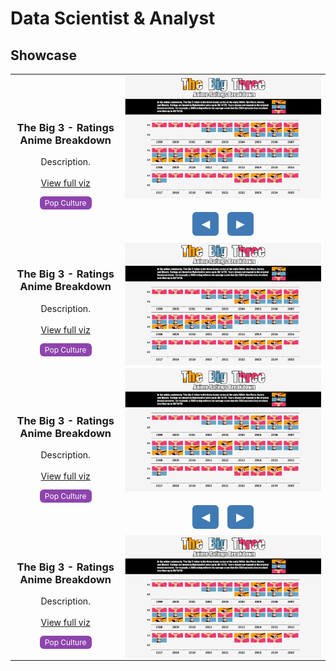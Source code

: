 # Data Scientist & Analyst

## Showcase

<table>
    <tr>
        <td style="text-align:center; vertical-align:middle; width:35%;">
            <h3>The Big 3 - Ratings Anime Breakdown</h3>
            <p>
                Description.
                <br><br>
                <a href="" target="_blank">View full viz</a>
            </p>
            <span style="background-color:#8e44ad; color:white; padding:3px 8px; border-radius:6px; font-size:12px;">
                Pop Culture
            </span>
        </td>
        <td width="65%">
            <div class="slider" style="margin:auto; text-align:center;">
                <img src="img/dataviz_4_1.png" class="slide" style="display:block; width:100%; height:auto;">
                <img src="img/dataviz_4_2.png" class="slide" style="display:none; width:100%; height:auto;">
                <br>
                <button class="slider-btn" onclick="prevSlide()">◀</button>
                <button class="slider-btn" onclick="nextSlide()">▶</button>
            </div>
        </td>
    </tr>
    <tr>
        <td style="text-align:center; vertical-align:middle; width:35%;">
            <h3>The Big 3 - Ratings Anime Breakdown</h3>
            <p>
                Description.
                <br><br>
                <a href="" target="_blank">View full viz</a>
            </p>
            <span style="background-color:#8e44ad; color:white; padding:3px 8px; border-radius:6px; font-size:12px;">
                Pop Culture
            </span>
        </td>
        <td width="65%">
            <div class="slider" style="margin:auto; text-align:center;">
                <img src="img/dataviz_4_1.png" class="slide" style="display:block; width:100%; height:auto;">
                <img src="img/dataviz_4_2.png" class="slide" style="display:none; width:100%; height:auto;">
            </div>
        </td>
    </tr>
    <tr>
        <td style="text-align:center; vertical-align:middle; width:35%;">
            <h3>The Big 3 - Ratings Anime Breakdown</h3>
            <p>
                Description.
                <br><br>
                <a href="" target="_blank">View full viz</a>
            </p>
            <span style="background-color:#8e44ad; color:white; padding:3px 8px; border-radius:6px; font-size:12px;">
                Pop Culture
            </span>
        </td>
        <td width="65%">
            <div class="slider" style="margin:auto; text-align:center;">
                <img src="img/dataviz_4_1.png" class="slide" style="display:block; width:100%; height:auto;">
                <img src="img/dataviz_4_2.png" class="slide" style="display:none; width:100%; height:auto;">
                <br>
                <button class="slider-btn" onclick="prevSlide()">◀</button>
                <button class="slider-btn" onclick="nextSlide()">▶</button>
            </div>
        </td>
    </tr>
    <tr>
        <td style="text-align:center; vertical-align:middle; width:35%;">
            <h3>The Big 3 - Ratings Anime Breakdown</h3>
            <p>
                Description.
                <br><br>
                <a href="" target="_blank">View full viz</a>
            </p>
            <span style="background-color:#8e44ad; color:white; padding:3px 8px; border-radius:6px; font-size:12px;">
                Pop Culture
            </span>
        </td>
        <td width="65%">
            <div class="slider" style="margin:auto; text-align:center;">
                <img src="img/dataviz_4_1.png" class="slide" style="display:block; width:100%; height:auto;">
                <img src="img/dataviz_4_2.png" class="slide" style="display:none; width:100%; height:auto;">
            </div>
        </td>
    </tr>
</table>


<script>
let current = 0;
const slides = document.querySelectorAll('.slide');

function showSlide(index){
  slides.forEach((s,i)=> s.style.display = (i===index)?'block':'none');
}

function nextSlide(){
  current = (current + 1) % slides.length;
  showSlide(current);
}

function prevSlide(){
  current = (current - 1 + slides.length) % slides.length;
  showSlide(current);
}
</script>

<style>
.slider-btn {
  background-color: #407ab4;
  color: white;
  border: none;
  border-radius: 6px;
  padding: 8px 14px;
  margin: 5px;
  cursor: pointer;
  font-size: 18px;
  transition: background-color 0.3s, transform 0.2s;
}

.slider-btn:hover {
  background-color: #2a6495;
  transform: scale(1.1);
}

.slider-btn:active {
  transform: scale(0.95);
}
</style>

